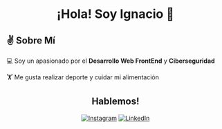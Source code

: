 <h1 align="center">¡Hola! Soy Ignacio 👋</h1>
<h2>✌️ Sobre Mí</h2>
<p>💻 Soy un apasionado por el <strong>Desarrollo Web FrontEnd</strong> y <strong>Ciberseguridad</strong></p>
<p>🏋️ Me gusta realizar deporte y cuidar mi alimentación</p>

<h2 align="center">Hablemos!</h2>

<p align="center">
  <a href="https://www.instagram.com/ignacioo.js"><img src="https://img.shields.io/badge/Instagram-%23E4405F.svg?style=for-the-badge&logo=instagram&logoColor=white" alt="Instagram"/></a>
  <a href="https://www.linkedin.com/in/ignacionunez27/"><img src="https://img.shields.io/badge/LinkedIn-%230077B5.svg?style=for-the-badge&logo=linkedin&logoColor=white" alt="LinkedIn"/></a>
</p>

